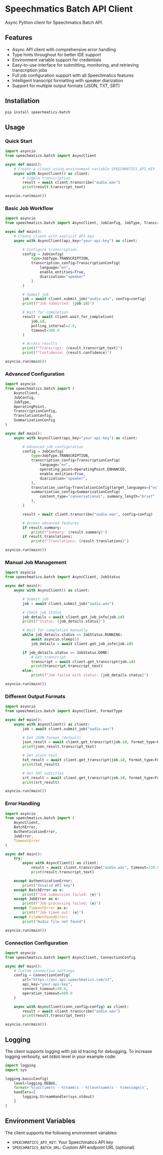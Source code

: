 # Speechmatics Batch API Client

Async Python client for Speechmatics Batch API.

## Features

- Async API client with comprehensive error handling
- Type hints throughout for better IDE support
- Environment variable support for credentials
- Easy-to-use interface for submitting, monitoring, and retrieving transcription jobs
- Full job configuration support with all Speechmatics features
- Intelligent transcript formatting with speaker diarization
- Support for multiple output formats (JSON, TXT, SRT)

## Installation

```bash
pip install speechmatics-batch
```

## Usage

### Quick Start

```python
import asyncio
from speechmatics.batch import AsyncClient

async def main():
    # Create a client using environment variable SPEECHMATICS_API_KEY
    async with AsyncClient() as client:
        # Simple transcription
        result = await client.transcribe("audio.wav")
        print(result.transcript_text)

asyncio.run(main())
```

### Basic Job Workflow

```python
import asyncio
from speechmatics.batch import AsyncClient, JobConfig, JobType, TranscriptionConfig

async def main():
    # Create client with explicit API key
    async with AsyncClient(api_key="your-api-key") as client:

        # Configure transcription
        config = JobConfig(
            type=JobType.TRANSCRIPTION,
            transcription_config=TranscriptionConfig(
                language="en",
                enable_entities=True,
                diarization="speaker"
            )
        )

        # Submit job
        job = await client.submit_job("audio.wav", config=config)
        print(f"Job submitted: {job.id}")

        # Wait for completion
        result = await client.wait_for_completion(
            job.id,
            polling_interval=2.0,
            timeout=300.0
        )

        # Access results
        print(f"Transcript: {result.transcript_text}")
        print(f"Confidence: {result.confidence}")

asyncio.run(main())
```

### Advanced Configuration

```python
import asyncio
from speechmatics.batch import (
    AsyncClient,
    JobConfig,
    JobType,
    OperatingPoint,
    TranscriptionConfig,
    TranslationConfig,
    SummarizationConfig
)

async def main():
    async with AsyncClient(api_key="your-api-key") as client:

        # Advanced job configuration
        config = JobConfig(
            type=JobType.TRANSCRIPTION,
            transcription_config=TranscriptionConfig(
                language="en",
                operating_point=OperatingPoint.ENHANCED,
                enable_entities=True,
                diarization="speaker",
            ),
            translation_config=TranslationConfig(target_languages=["es", "fr"]),
            summarization_config=SummarizationConfig(
                content_type="conversational", summary_length="brief"
            ),
        )

        result = await client.transcribe("audio.wav", config=config)

        # Access advanced features
        if result.summary:
            print(f"Summary: {result.summary}")
        if result.translations:
            print(f"Translations: {result.translations}")

asyncio.run(main())
```

### Manual Job Management

```python
import asyncio
from speechmatics.batch import AsyncClient, JobStatus

async def main():
    async with AsyncClient() as client:

        # Submit job
        job = await client.submit_job("audio.wav")

        # Check job status
        job_details = await client.get_job_info(job.id)
        print(f"Status: {job_details.status}")

        # Wait for completion manually
        while job_details.status == JobStatus.RUNNING:
            await asyncio.sleep(5)
            job_details = await client.get_job_info(job.id)

        if job_details.status == JobStatus.DONE:
            # Get transcript
            transcript = await client.get_transcript(job.id)
            print(transcript.transcript_text)
        else:
            print(f"Job failed with status: {job_details.status}")

asyncio.run(main())
```

### Different Output Formats

```python
import asyncio
from speechmatics.batch import AsyncClient, FormatType

async def main():
    async with AsyncClient() as client:
        job = await client.submit_job("audio.wav")

        # Get JSON format (default)
        json_result = await client.get_transcript(job.id, format_type=FormatType.JSON)
        print(json_result.transcript_text)

        # Get plain text
        txt_result = await client.get_transcript(job.id, format_type=FormatType.TXT)
        print(txt_result)

        # Get SRT subtitles
        srt_result = await client.get_transcript(job.id, format_type=FormatType.SRT)
        print(srt_result)

asyncio.run(main())
```

### Error Handling

```python
import asyncio
from speechmatics.batch import (
    AsyncClient,
    BatchError,
    AuthenticationError,
    JobError,
    TimeoutError
)

async def main():
    try:
        async with AsyncClient() as client:
            result = await client.transcribe("audio.wav", timeout=120.0)
            print(result.transcript_text)

    except AuthenticationError:
        print("Invalid API key")
    except BatchError as e:
        print(f"Job submission failed: {e}")
    except JobError as e:
        print(f"Job processing failed: {e}")
    except TimeoutError as e:
        print(f"Job timed out: {e}")
    except FileNotFoundError:
        print("Audio file not found")

asyncio.run(main())
```

### Connection Configuration

```python
import asyncio
from speechmatics.batch import AsyncClient, ConnectionConfig

async def main():
    # Custom connection settings
    config = ConnectionConfig(
        url="https://asr.api.speechmatics.com/v2",
        api_key="your-api-key",
        connect_timeout=30.0,
        operation_timeout=600.0
    )

    async with AsyncClient(conn_config=config) as client:
        result = await client.transcribe("audio.wav")
        print(result.transcript_text)

asyncio.run(main())
```

## Logging

The client supports logging with job id tracing for debugging. To increase logging verbosity, set `DEBUG` level in your example code:

```python
import logging
import sys

logging.basicConfig(
    level=logging.DEBUG,
    format='%(asctime)s - %(name)s - %(levelname)s - %(message)s',
    handlers=[
        logging.StreamHandler(sys.stdout)
    ]
)
```

## Environment Variables

The client supports the following environment variables:

- `SPEECHMATICS_API_KEY`: Your Speechmatics API key
- `SPEECHMATICS_BATCH_URL`: Custom API endpoint URL (optional)
